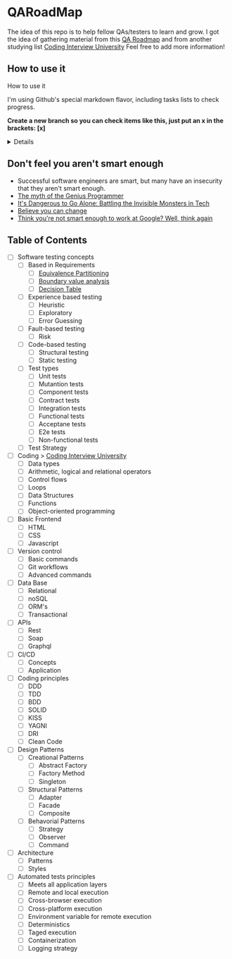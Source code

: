 # QARoadMap

The idea of this repo is to help fellow QAs/testers to learn and grow. 
I got the idea of gathering material from this [QA Roadmap](https://miro.com/app/board/o9J_kkqqHXk=/) and from another studying list [Coding Interview University](https://github.com/jwasham/coding-interview-university)
Feel free to add more information!


## How to use it

<summary>How to use it</summary>

I'm using Github's special markdown flavor, including tasks lists to check progress.


**Create a new branch so you can check items like this, just put an x in the brackets: [x]**

<details>
    
    Fork a branch and follow the commands below

`git checkout -b progress`

`git remote add jwasham https://github.com/jwasham/coding-interview-university`

`git fetch --all`

    Mark all boxes with X after you completed your changes

`git add .`

`git commit -m "Marked x"`

`git rebase jwasham/master`

`git push --force`

[More about Github-flavored markdown](https://guides.github.com/features/mastering-markdown/#GitHub-flavored-markdown)

</details>


## Don't feel you aren't smart enough

- Successful software engineers are smart, but many have an insecurity that they aren't smart enough.
- [The myth of the Genius Programmer](https://www.youtube.com/watch?v=0SARbwvhupQ)
- [It's Dangerous to Go Alone: Battling the Invisible Monsters in Tech](https://www.youtube.com/watch?v=1i8ylq4j_EY)
- [Believe you can change](http://www.aaronsw.com/weblog/dweck)
- [Think you're not smart enough to work at Google? Well, think again](https://www.youtube.com/watch?v=uPOJ1PR50ag)


## Table of Contents

- [ ] Software testing concepts
    - [ ] Based in Requirements
      - [ ] [Equivalence Partitioning](https://github.com/lkrust/QARoadMap/tree/main/Software%20Testing%20Concepts/Based%20in%20Requirements/Equivalence%20Partitioning)
      - [ ] [Boundary value analysis](https://github.com/lkrust/QARoadMap/tree/main/Software%20Testing%20Concepts/Based%20in%20Requirements/Boundary%20value%20analysis)
      - [ ] [Decision Table](https://github.com/lkrust/QARoadMap/tree/main/Software%20Testing%20Concepts/Based%20in%20Requirements/Decision%20table)
    - [ ] Experience based testing
      - [ ] Heuristic
      - [ ] Exploratory
      - [ ] Error Guessing
    - [ ] Fault-based testing
      - [ ] Risk
    - [ ] Code-based testing
      - [ ] Structural testing
      - [ ] Static testing
    - [ ] Test types
      - [ ] Unit tests
      - [ ] Mutantion tests
      - [ ] Component tests
      - [ ] Contract tests
      - [ ] Integration tests
      - [ ] Functional tests
      - [ ] Acceptane tests
      - [ ] E2e tests
      - [ ] Non-functional tests
    - [ ] Test Strategy
- [ ] Coding > [Coding Interview University](https://github.com/jwasham/coding-interview-university)
  - [ ] Data types
  - [ ] Arithmetic, logical and relational operators
  - [ ] Control flows
  - [ ] Loops
  - [ ] Data Structures
  - [ ] Functions
  - [ ] Object-oriented programming
- [ ] Basic Frontend
  - [ ] HTML
  - [ ] CSS
  - [ ] Javascript
- [ ] Version control
  - [ ] Basic commands
  - [ ] Git workflows
  - [ ] Advanced commands
- [ ] Data Base
  - [ ] Relational
  - [ ] noSQL
  - [ ] ORM's
  - [ ] Transactional
- [ ] APIs
  - [ ] Rest
  - [ ] Soap
  - [ ] Graphql
- [ ] CI/CD
  - [ ] Concepts
  - [ ] Application
- [ ] Coding principles
  - [ ] DDD
  - [ ] TDD
  - [ ] BDD
  - [ ] SOLID
  - [ ] KISS
  - [ ] YAGNI
  - [ ] DRI
  - [ ] Clean Code
- [ ] Design Patterns
  - [ ] Creational Patterns
    - [ ] Abstract Factory
    - [ ] Factory Method
    - [ ] Singleton
  - [ ] Structural Patterns
    - [ ] Adapter
    - [ ] Facade
    - [ ] Composite
  - [ ] Behavorial Patterns
    - [ ] Strategy
    - [ ] Observer
    - [ ] Command
- [ ] Architecture
  - [ ] Patterns
  - [ ] Styles
- [ ] Automated tests principles
  - [ ] Meets all application layers
  - [ ] Remote and local execution
  - [ ] Cross-browser execution
  - [ ] Cross-platform execution
  - [ ] Environment variable for remote execution
  - [ ] Deterministics
  - [ ] Taged execution
  - [ ] Containerization
  - [ ] Logging strategy
